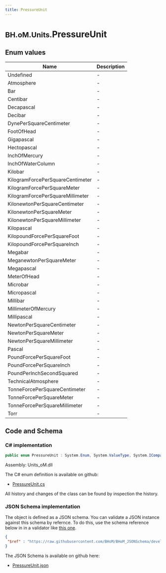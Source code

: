 ```yaml
---
title: PressureUnit
---
```


# <small>BH.oM.Units.</small>**PressureUnit**



## Enum values

| Name            | Description                                                    |
|-----------------|----------------------------------------------------------------|
| Undefined |  -  |
| Atmosphere |  -  |
| Bar |  -  |
| Centibar |  -  |
| Decapascal |  -  |
| Decibar |  -  |
| DynePerSquareCentimeter |  -  |
| FootOfHead |  -  |
| Gigapascal |  -  |
| Hectopascal |  -  |
| InchOfMercury |  -  |
| InchOfWaterColumn |  -  |
| Kilobar |  -  |
| KilogramForcePerSquareCentimeter |  -  |
| KilogramForcePerSquareMeter |  -  |
| KilogramForcePerSquareMillimeter |  -  |
| KilonewtonPerSquareCentimeter |  -  |
| KilonewtonPerSquareMeter |  -  |
| KilonewtonPerSquareMillimeter |  -  |
| Kilopascal |  -  |
| KilopoundForcePerSquareFoot |  -  |
| KilopoundForcePerSquareInch |  -  |
| Megabar |  -  |
| MeganewtonPerSquareMeter |  -  |
| Megapascal |  -  |
| MeterOfHead |  -  |
| Microbar |  -  |
| Micropascal |  -  |
| Millibar |  -  |
| MillimeterOfMercury |  -  |
| Millipascal |  -  |
| NewtonPerSquareCentimeter |  -  |
| NewtonPerSquareMeter |  -  |
| NewtonPerSquareMillimeter |  -  |
| Pascal |  -  |
| PoundForcePerSquareFoot |  -  |
| PoundForcePerSquareInch |  -  |
| PoundPerInchSecondSquared |  -  |
| TechnicalAtmosphere |  -  |
| TonneForcePerSquareCentimeter |  -  |
| TonneForcePerSquareMeter |  -  |
| TonneForcePerSquareMillimeter |  -  |
| Torr |  -  |


## Code and Schema

### C# implementation

``` C# title="C#"
public enum PressureUnit : System.Enum, System.ValueType, System.IComparable, System.ISpanFormattable, System.IFormattable, System.IConvertible
```

Assembly: Units_oM.dll

The C# enum definition is available on github:

- [PressureUnit.cs](https://github.com/BHoM/Localisation_Toolkit/blob/develop/Units_oM/Enums\PressureUnit.cs)

All history and changes of the class can be found by inspection the history.
### JSON Schema implementation

The object is defined as a JSON schema. You can validate a JSON instance against this schema by refernce. To do this, use the schema reference below in in a validator like [this one](https://www.jsonschemavalidator.net/).

``` json title="JSON Schema"
{
 "$ref" : "https://raw.githubusercontent.com/BHoM/BHoM_JSONSchema/develop/Units_oM/PressureUnit.json"
}
```

The JSON Schema is available on github here:

- [PressureUnit.json](https://github.com/BHoM/BHoM_JSONSchema/blob/develop/Units_oM/PressureUnit.json)
